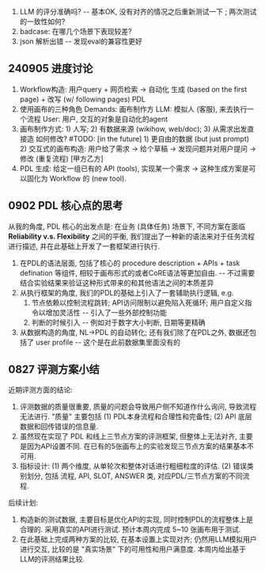 
1. LLM 的评分准确吗? -- 基本OK, 没有对齐的情况之后重新测试一下 ; 两次测试的一致性如何? 
2. badcase: 在哪几个场景下表现较差? 
3. json 解析出错 -- 发现eval的兼容性更好


## 240905 进度讨论
1. Workflow构造: 用户query + 网页检索 -> 自动化 生成 (based on the first page) + 改写 (w/ following pages) PDL
2. 使用画布的三种角色
    Demands: 画布制作方 
    LLM: 模拟人 (客服), 来去执行一个流程
    User: 用户, 交互的对象是自动化的agent
3. 画布制作方式: 1) 人写; 2) 有数据来源 (wikihow, web/doc); 3) 从需求出发直接造
    如何修改? #TODO: [in the future]
        1) 更自由的数据 (but just prompt)
        2) 交互式的画布构造: 用户给了需求 -> 给个草稿 -> 发现问题并对用户提问 -> 修改 (重复流程) [甲方乙方]
4. PDL 生成: 给定一组已有的 API (tools), 实现某一个需求 -> 这种生成方案是可以固化为 Workflow 的 (new tool). 


## 0902 PDL 核心点的思考

从我的角度, PDL 核心的出发点是: 在业务 (具体任务) 场景下, 不同方案在面临 **Reliability v.s. Flexibility** 之间的平衡, 我们提出了一种新的语法来对于任务流程进行描述, 并在此基础上开发了一套框架进行执行.

1. 在PDL的语法层面, 包括了核心的 procedure description + APIs + task defination 等组件, 相较于画布形式的或者CoRE语法等更加自由. -- 不过需要结合实验结果来验证这种形式带来的和其他语法之间的本质差异
2. 从执行框架的角度, 我们的PDL的基础上引入了一套辅助执行逻辑, e.g. 
    1. 节点依赖以控制流程跳转;  API访问限制以避免陷入死循环; 用户自定义指令以增加灵活性 -- 引入了一些外部控制功能
    2. 判断的时候引入 -- 例如对于数字大小判断, 日期等更精确
3. 从数据构造的角度, NL->PDL 的自动转化; 还有我们除了在PDL之外, 数据还包括了 user profile -- 这个是在此前数据集里面没有的


## 0827 评测方案小结

近期评测方面的结论: 

1. 评测数据的质量很重要, 质量的问题会导致用户侧不知道作什么询问, 导致流程无法进行. "质量" 主要包括 (1) PDL本身流程和合理性和完备性; (2) API 底层数据和回传错误的信息量. 
2. 虽然现在实现了 PDL 和线上三节点方案的评测框架, 但整体上无法对齐, 主要是因为API设置不同. 在已有的5张画布上的实验发现三节点方案的结果基本不可用. 
3. 指标设计: (1) 两个维度, 从单轮次和整体对话进行粗细粒度的评估. (2) 错误类别划分, 包括 流程, API, SLOT, ANSWER 类, 对应PDL/三节点方案的不同流程. 

后续计划: 

1. 构造新的测试数据, 主要目标是优化API的实现, 同时控制PDL的流程整体上是合理的. 采用真实的API进行测试. 预计本周内完成 5~10 张画布用于测试. 
2. 在此基础上完成两种方案的比较, 在基本设置上实现对齐; 仍然用LLM模拟用户进行交互, 比较的是 "真实场景" 下的可用性和用户满意度. 本周内给出基于LLM的评测结果比较. 




